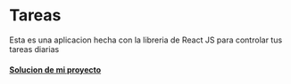 
<h1>Tareas</h1>
<p>Esta es una aplicacion hecha con la libreria de React JS para controlar tus tareas diarias</p>
<h4><a href='https://tareasemc.netlify.app/'>Solucion de mi proyecto</a></h4>
